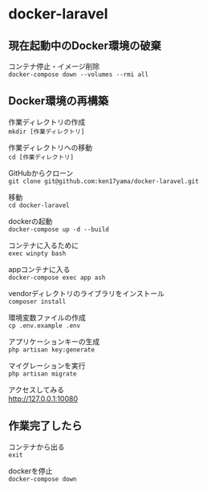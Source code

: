 # docker-laravel

## 現在起動中のDocker環境の破棄

コンテナ停止・イメージ削除  
`docker-compose down --volumes --rmi all`

## Docker環境の再構築

作業ディレクトリの作成  
`mkdir [作業ディレクトリ]`

作業ディレクトリへの移動  
`cd [作業ディレクトリ]`

GitHubからクローン  
`git clone git@github.com:ken17yama/docker-laravel.git`

移動  
`cd docker-laravel`

dockerの起動  
`docker-compose up -d --build`

コンテナに入るために  
`exec winpty bash`

appコンテナに入る  
`docker-compose exec app ash`

vendorディレクトリのライブラリをインストール  
`composer install`

環境変数ファイルの作成  
`cp .env.example .env`

アプリケーションキーの生成  
`php artisan key:generate`

マイグレーションを実行  
`php artisan migrate`

アクセスしてみる  
http://127.0.0.1:10080

## 作業完了したら

コンテナから出る  
`exit`

dockerを停止  
`docker-compose down`
